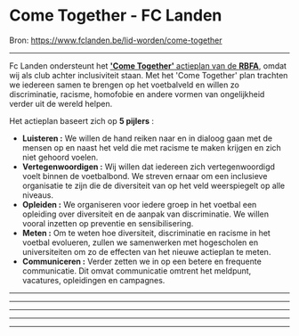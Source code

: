 # Come Together - FC Landen

Bron: https://www.fclanden.be/lid-worden/come-together

---

Fc Landen ondersteunt het [**'Come Together'**
actieplan van de **RBFA**](https://www.rbfa.be/nl/over-ons/football-social-responsibility-strategy/come-together), omdat wij als club achter inclusiviteit staan. Met het 'Come Together' plan trachten we iedereen samen te brengen op het voetbalveld en willen zo
discriminatie, racisme, homofobie en andere vormen van ongelijkheid verder uit de wereld helpen.

Het actieplan baseert zich op **5 pijlers** :

* **Luisteren :** We willen de hand reiken naar en in dialoog gaan met de mensen op en naast het veld die met racisme te maken krijgen en zich niet gehoord voelen.
* **Vertegenwoordigen :** Wij willen dat iedereen zich vertegenwoordigd voelt binnen de voetbalbond. We streven ernaar om een inclusieve organisatie te zijn die de diversiteit van
  op het veld weerspiegelt op alle niveaus.
* **Opleiden :** We organiseren voor iedere groep in het voetbal een opleiding over diversiteit en de aanpak van discriminatie. We willen vooral inzetten op preventie en
  sensibilisering.
* **Meten :** Om te weten hoe diversiteit, discriminatie en racisme in het voetbal evolueren, zullen we samenwerken met hogescholen en universiteiten om zo de effecten van het
  nieuwe actieplan te meten.
* **Communiceren :** Verder zetten we in op een betere en frequente communicatie. Dit omvat communicatie omtrent het meldpunt, vacatures, opleidingen en campagnes.

---

---



---

---

---




